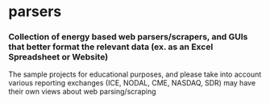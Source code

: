# parsers

### Collection of energy based web parsers/scrapers, and GUIs that better format the relevant data (ex. as an Excel Spreadsheet or Website)

The sample projects for educational purposes, and please take into account various reporting exchanges (ICE, NODAL, CME, NASDAQ, SDR) may have their own views about web parsing/scraping 
